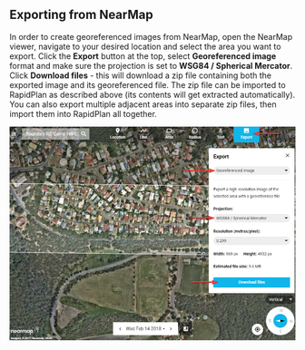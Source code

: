 ## Exporting from NearMap 

In order to create georeferenced images from NearMap, open the NearMap viewer, navigate to your desired location and select the area you want to export. Click the **Export** button at the top, select **Georeferenced image** format and make sure the projection is set to **WSG84 / Spherical Mercator**. Click **Download files** - this will download a zip file containing both the exported image and its georeferenced file. The zip file can be imported to RapidPlan as described above (its contents will get extracted automatically). You can also export multiple adjacent areas into separate zip files, then import them into RapidPlan all together.

![NearMap_export](./assets/NearMap_export.jpg)
